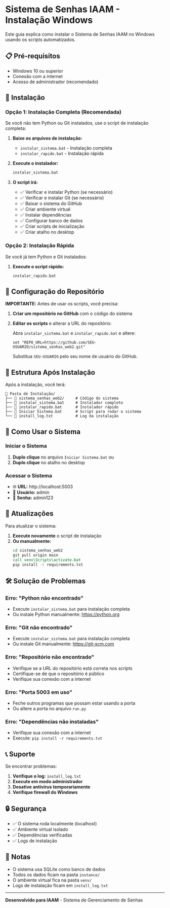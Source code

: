 # Sistema de Senhas IAAM - Instalação Windows

Este guia explica como instalar o Sistema de Senhas IAAM no Windows usando os scripts automatizados.

## 📋 Pré-requisitos

- Windows 10 ou superior
- Conexão com a internet
- Acesso de administrador (recomendado)

## 🚀 Instalação

### Opção 1: Instalação Completa (Recomendada)

Se você não tem Python ou Git instalados, use o script de instalação completa:

1. **Baixe os arquivos de instalação:**
   - `instalar_sistema.bat` - Instalação completa
   - `instalar_rapido.bat` - Instalação rápida

2. **Execute o instalador:**
   ```cmd
   instalar_sistema.bat
   ```

3. **O script irá:**
   - ✅ Verificar e instalar Python (se necessário)
   - ✅ Verificar e instalar Git (se necessário)
   - ✅ Baixar o sistema do GitHub
   - ✅ Criar ambiente virtual
   - ✅ Instalar dependências
   - ✅ Configurar banco de dados
   - ✅ Criar scripts de inicialização
   - ✅ Criar atalho no desktop

### Opção 2: Instalação Rápida

Se você já tem Python e Git instalados:

1. **Execute o script rápido:**
   ```cmd
   instalar_rapido.bat
   ```

## 🔧 Configuração do Repositório

**IMPORTANTE:** Antes de usar os scripts, você precisa:

1. **Criar um repositório no GitHub** com o código do sistema
2. **Editar os scripts** e alterar a URL do repositório:

   Abra `instalar_sistema.bat` e `instalar_rapido.bat` e altere:
   ```batch
   set "REPO_URL=https://github.com/SEU-USUARIO/sistema_senhas_web2.git"
   ```
   
   Substitua `SEU-USUARIO` pelo seu nome de usuário do GitHub.

## 📁 Estrutura Após Instalação

Após a instalação, você terá:

```
📁 Pasta de Instalação/
├── 📁 sistema_senhas_web2/     # Código do sistema
├── 📄 instalar_sistema.bat     # Instalador completo
├── 📄 instalar_rapido.bat      # Instalador rápido
├── 📄 Iniciar Sistema.bat      # Script para rodar o sistema
└── 📄 install_log.txt          # Log da instalação
```

## 🚀 Como Usar o Sistema

### Iniciar o Sistema

1. **Duplo clique** no arquivo `Iniciar Sistema.bat` ou
2. **Duplo clique** no atalho no desktop

### Acessar o Sistema

- 🌐 **URL:** http://localhost:5003
- 👤 **Usuário:** admin
- 🔑 **Senha:** admin123

## 🔄 Atualizações

Para atualizar o sistema:

1. **Execute novamente** o script de instalação
2. **Ou manualmente:**
   ```cmd
   cd sistema_senhas_web2
   git pull origin main
   call venv\Scripts\activate.bat
   pip install -r requirements.txt
   ```

## 🛠️ Solução de Problemas

### Erro: "Python não encontrado"
- Execute `instalar_sistema.bat` para instalação completa
- Ou instale Python manualmente: https://python.org

### Erro: "Git não encontrado"
- Execute `instalar_sistema.bat` para instalação completa
- Ou instale Git manualmente: https://git-scm.com

### Erro: "Repositório não encontrado"
- Verifique se a URL do repositório está correta nos scripts
- Certifique-se de que o repositório é público
- Verifique sua conexão com a internet

### Erro: "Porta 5003 em uso"
- Feche outros programas que possam estar usando a porta
- Ou altere a porta no arquivo `run.py`

### Erro: "Dependências não instaladas"
- Verifique sua conexão com a internet
- Execute: `pip install -r requirements.txt`

## 📞 Suporte

Se encontrar problemas:

1. **Verifique o log:** `install_log.txt`
2. **Execute em modo administrador**
3. **Desative antivírus temporariamente**
4. **Verifique firewall do Windows**

## 🔒 Segurança

- ✅ O sistema roda localmente (localhost)
- ✅ Ambiente virtual isolado
- ✅ Dependências verificadas
- ✅ Logs de instalação

## 📝 Notas

- O sistema usa SQLite como banco de dados
- Todos os dados ficam na pasta `instance/`
- O ambiente virtual fica na pasta `venv/`
- Logs de instalação ficam em `install_log.txt`

---

**Desenvolvido para IAAM** - Sistema de Gerenciamento de Senhas 